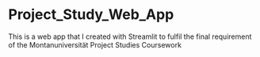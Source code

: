 # Project_Study_Web_App
This is a web app that I created with Streamlit to fulfil the final requirement of the Montanuniversität Project Studies Coursework 
